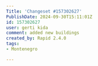 ```yaml
---
Title: 'Changeset #157302627'
PublishDate: 2024-09-30T15:11:01Z
id: 157302627
user: gerti kida
comment: added new buildings
created_by: Rapid 2.4.0
tags:
- Montenegro

---
```

